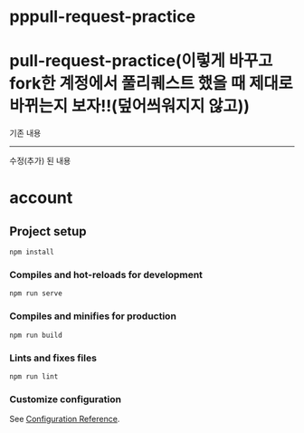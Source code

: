 
# pppull-request-practice

# pull-request-practice(이렇게 바꾸고 fork한 계정에서 풀리퀘스트 했을 때 제대로 바뀌는지 보자!!(덮어씌워지지 않고))

기존 내용

***

수정(추가) 된 내용

# account

## Project setup
```
npm install
```

### Compiles and hot-reloads for development
```
npm run serve
```

### Compiles and minifies for production
```
npm run build
```

### Lints and fixes files
```
npm run lint
```

### Customize configuration
See [Configuration Reference](https://cli.vuejs.org/config/).
